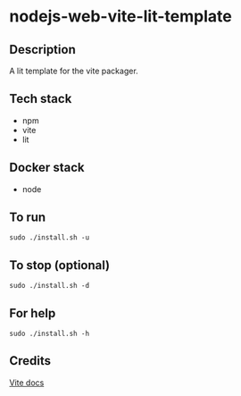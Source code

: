 # nodejs-web-vite-lit-template

## Description
A lit template for the vite packager.

## Tech stack
- npm
- vite
- lit

## Docker stack
- node

## To run
`sudo ./install.sh -u`

## To stop (optional)
`sudo ./install.sh -d`

## For help
`sudo ./install.sh -h`

## Credits
[Vite docs](https://vitejs.dev/guide/)
